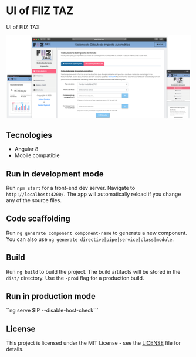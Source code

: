 # UI of FIIZ TAZ 

UI of FIIZ TAX

![](img/ui.png)

## Tecnologies
* Angular 8
* Mobile compatible 

## Run in development mode

Run `npm start` for a front-end dev server. Navigate to `http://localhost:4200/`. The app will automatically reload if you change any of the source files.

## Code scaffolding

Run `ng generate component component-name` to generate a new component. You can also use `ng generate directive|pipe|service|class|module`.

## Build

Run `ng build` to build the project. The build artifacts will be stored in the `dist/` directory. Use the `-prod` flag for a production build.

## Run in production mode

``ng serve $IP --disable-host-check```

## License
This project is licensed under the
MIT License - see the [LICENSE](LICENSE) file for details.
